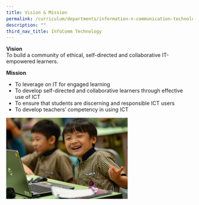 ```yaml
---
title: Vision & Mission
permalink: /curriculum/departments/information-n-communication-technology/vision-n-mission/
description: ""
third_nav_title: InfoComm Technology
---
```


<p><strong>Vision</strong><br>To build a community of ethical, self-directed and collaborative IT-empowered learners.</p>
<p><strong>Mission</strong></p>
<ul>
<li>To leverage on IT for engaged learning</li>
<li>To develop self-directed and collaborative learners through effective use of ICT</li>
<li>To ensure that students are discerning and responsible ICT users</li>
<li>To develop teachers&rsquo; competency in using ICT</li>
</ul>
<img style="width: 65%;" src="/images/ICT%20Dept%20banner-min.jpg">